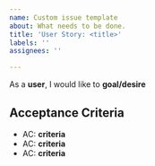 ```yaml
---
name: Custom issue template
about: What needs to be done.
title: 'User Story: <title>'
labels: ''
assignees: ''

---
```


As a **user**, I would like to **goal/desire**

## Acceptance Criteria

- AC: **criteria**
- AC: **criteria**
- AC: **criteria**
